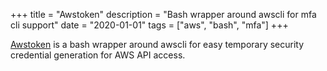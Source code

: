 +++ 
title = "Awstoken"
description = "Bash wrapper around awscli for mfa cli support"
date = "2020-01-01"
tags = ["aws", "bash", "mfa"]
+++

[Awstoken](https://github.com/vandot/awstoken) is a bash wrapper around awscli for easy temporary security credential generation for AWS API access.

